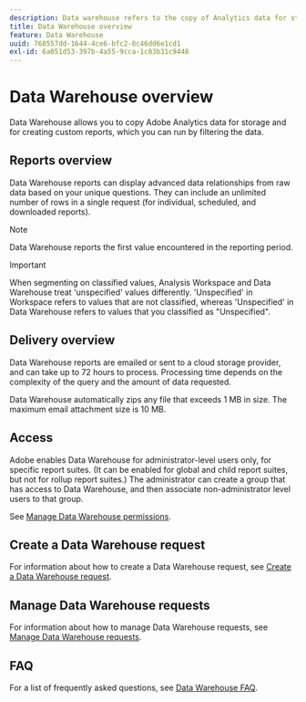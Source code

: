```yaml
---
description: Data warehouse refers to the copy of Analytics data for storage and custom reports, which you can run by filtering the data. You can request reports to display advanced data relationships from raw data based on your unique questions. Data warehouse reports are emailed or sent to a cloud storage provider, and may take up to 72 hours to process. Processing time depends on the complexity of the query and the amount of data requested.
title: Data Warehouse overview
feature: Data Warehouse
uuid: 768557dd-1644-4ce6-bfc2-8c46dd6e1cd1
exl-id: 6a051d53-397b-4a55-9cca-1c83b31c9448
---
```

# Data Warehouse overview

Data Warehouse allows you to copy Adobe Analytics data for storage and for creating custom reports, which you can run by filtering the data. 

## Reports overview

Data Warehouse reports can display advanced data relationships from raw data based on your unique questions. They can include an unlimited number of rows in a single request (for individual, scheduled, and downloaded reports).

>[!NOTE]
>
>Data Warehouse reports the first value encountered in the reporting period.

>[!IMPORTANT]
>
>When segmenting on classified values, Analysis Workspace and Data Warehouse treat 'unspecified' values differently. 'Unspecified' in Workspace refers to values that are not classified, whereas 'Unspecified' in Data Warehouse refers to values that you classified as "Unspecified".

## Delivery overview

Data Warehouse reports are emailed or sent to a cloud storage provider, and can take up to 72 hours to process. Processing time depends on the complexity of the query and the amount of data requested.

Data Warehouse automatically zips any file that exceeds 1 MB in size. The maximum email attachment size is 10 MB.

## Access

Adobe enables Data Warehouse for administrator-level users only, for specific report suites. (It can be enabled for global and child report suites, but not for rollup report suites.) The administrator can create a group that has access to Data Warehouse, and then associate non-administrator level users to that group.

See [Manage Data Warehouse permissions](/help/export/data-warehouse/t-dw-group.md).

## Create a Data Warehouse request

For information about how to create a Data Warehouse request, see [Create a Data Warehouse request](/help/export/data-warehouse/create-request/t-dw-create-request.md).

## Manage Data Warehouse requests

For information about how to manage Data Warehouse requests, see [Manage Data Warehouse requests](/help/export/data-warehouse/data-warehouse-requests-manage.md).

## FAQ

For a list of frequently asked questions, see [Data Warehouse FAQ](/help/export/data-warehouse/faq.md).